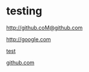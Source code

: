 # testing


http://github.coM@github.com

http://google.com


[test](http://google.com)


[github.com](http://github.com@github.com)
